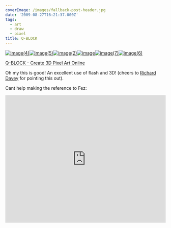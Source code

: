 ```yaml
---
coverImage: /images/fallback-post-header.jpg
date: '2009-08-27T16:21:37.000Z'
tags:
  - art
  - draw
  - pixel
title: Q-BLOCK
---
```


[![image(4)](/wp-content/uploads/2009/08/image4.gif "image(4)")](/wp-content/uploads/2009/08/image4.gif)[![image(5)](/wp-content/uploads/2009/08/image5.gif "image(5)")](/wp-content/uploads/2009/08/image5.gif)[![image(2)](/wp-content/uploads/2009/08/image2.gif "image(2)")](/wp-content/uploads/2009/08/image2.gif)[![image](/wp-content/uploads/2009/08/image.gif "image")](/wp-content/uploads/2009/08/image.gif)[![image(7)](/wp-content/uploads/2009/08/image7.gif "image(7)")](/wp-content/uploads/2009/08/image7.gif)[![image(6)](/wp-content/uploads/2009/08/image6.gif "image(6)")](/wp-content/uploads/2009/08/image6.gif)

[Q-BLOCK - Create 3D Pixel Art Online](https://kyucon.com/qblock/)

Oh my this is good! An excellent use of flash and 3D! (cheers to [Richard Davey](https://www.photonstorm.com/) for pointing this out).

Cant help making the reference to Fez:

<iframe width="100%" height="400" src="https://www.youtube.com/embed/FrVVIVyLx-Y" frameborder="0" allow="accelerometer; autoplay; clipboard-write; encrypted-media; gyroscope; picture-in-picture" allowfullscreen></iframe>